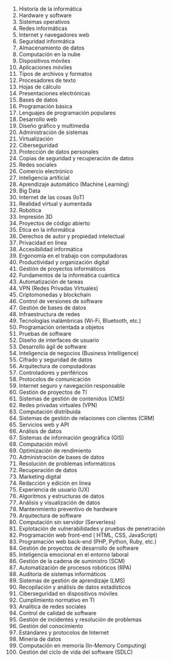 1. Historia de la informática
2. Hardware y software
3. Sistemas operativos
4. Redes informáticas
5. Internet y navegadores web
6. Seguridad informática
7. Almacenamiento de datos
8. Computación en la nube
9. Dispositivos móviles
10. Aplicaciones móviles
11. Tipos de archivos y formatos
12. Procesadores de texto
13. Hojas de cálculo
14. Presentaciones electrónicas
15. Bases de datos
16. Programación básica
17. Lenguajes de programación populares
18. Desarrollo web
19. Diseño gráfico y multimedia
20. Administración de sistemas
21. Virtualización
22. Ciberseguridad
23. Protección de datos personales
24. Copias de seguridad y recuperación de datos
25. Redes sociales
26. Comercio electrónico
27. Inteligencia artificial
28. Aprendizaje automático (Machine Learning)
29. Big Data
30. Internet de las cosas (IoT)
31. Realidad virtual y aumentada
32. Robótica
33. Impresión 3D
34. Proyectos de código abierto
35. Ética en la informática
36. Derechos de autor y propiedad intelectual
37. Privacidad en línea
38. Accesibilidad informática
39. Ergonomía en el trabajo con computadoras
40. Productividad y organización digital
41. Gestión de proyectos informáticos
42. Fundamentos de la informática cuántica
43. Automatización de tareas
44. VPN (Redes Privadas Virtuales)
45. Criptomonedas y blockchain
46. Control de versiones de software
47. Gestión de bases de datos
48. Infraestructura de redes
49. Tecnologías inalámbricas (Wi-Fi, Bluetooth, etc.)
50. Programación orientada a objetos
51. Pruebas de software
52. Diseño de interfaces de usuario
53. Desarrollo ágil de software
54. Inteligencia de negocios (Business Intelligence)
55. Cifrado y seguridad de datos
56. Arquitectura de computadoras
57. Controladores y periféricos
58. Protocolos de comunicación
59. Internet seguro y navegación responsable
60. Gestión de proyectos de TI
61. Sistemas de gestión de contenidos (CMS)
62. Redes privadas virtuales (VPN)
63. Computación distribuida
64. Sistemas de gestión de relaciones con clientes (CRM)
65. Servicios web y API
66. Análisis de datos
67. Sistemas de información geográfica (GIS)
68. Computación móvil
69. Optimización de rendimiento
70. Administración de bases de datos
71. Resolución de problemas informáticos
72. Recuperación de datos
73. Marketing digital
74. Redacción y edición en línea
75. Experiencia de usuario (UX)
76. Algoritmos y estructuras de datos
77. Análisis y visualización de datos
78. Mantenimiento preventivo de hardware
79. Arquitectura de software
80. Computación sin servidor (Serverless)
81. Explotación de vulnerabilidades y pruebas de penetración
82. Programación web front-end ( HTML, CSS, JavaScript)
83. Programación web back-end (PHP, Python, Ruby, etc.)
84. Gestión de proyectos de desarrollo de software
85. Inteligencia emocional en el entorno laboral
86. Gestión de la cadena de suministro (SCM)
87. Automatización de procesos robóticos (RPA)
88. Auditoría de sistemas informáticos
89. Sistemas de gestión de aprendizaje (LMS)
90. Recopilación y análisis de datos estadísticos
91. Ciberseguridad en dispositivos móviles
92. Cumplimiento normativo en TI
93. Analítica de redes sociales
94. Control de calidad de software
95. Gestión de incidentes y resolución de problemas
96. Gestión del conocimiento
97. Estándares y protocolos de Internet
98. Minería de datos
99. Computación en memoria (In-Memory Computing)
100. Gestión del ciclo de vida del software (SDLC)
